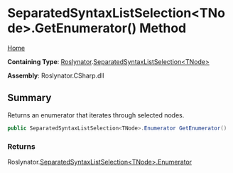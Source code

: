 <a name="_top"></a>

# SeparatedSyntaxListSelection\<TNode>\.GetEnumerator\(\) Method

[Home](../../../README.md#_top)

**Containing Type**: [Roslynator](../../README.md#_top)\.[SeparatedSyntaxListSelection\<TNode>](../README.md#_top)

**Assembly**: Roslynator\.CSharp\.dll

## Summary

Returns an enumerator that iterates through selected nodes\.

```csharp
public SeparatedSyntaxListSelection<TNode>.Enumerator GetEnumerator()
```

### Returns

Roslynator\.[SeparatedSyntaxListSelection\<TNode>.Enumerator](../Enumerator/README.md#_top)

